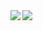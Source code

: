 <a href="https://github.com/anuraghazra/github-readme-stats">
  <img align="left" src="https://github-readme-stats.vercel.app/api?username=banira0428&count_private=true&show_icons=true" />
</a>
<a href="https://github.com/anuraghazra/github-readme-stats">
  <img align="left" src="https://github-readme-stats.vercel.app/api/top-langs/?username=banira0428&layout=compact" />
</a>
